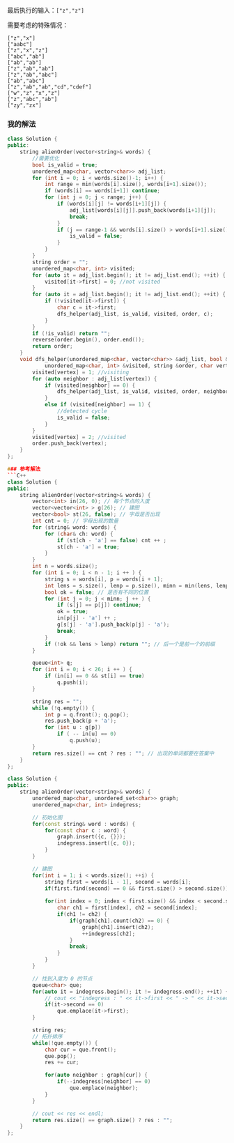 最后执行的输入：`["z","z"]`

需要考虑的特殊情况：
```
["z","x"]
["aabc"]
["z","x","z"]
["abc","ab"]
["ab","ab"]
["z","ab","ab"]
["z","ab","abc"]
["ab","abc"]
["z","ab","ab","cd","cdef"]
["w","z","x","z"]
["z","abc","ab"]
["zy","zx"]
```

### 我的解法
```C++
class Solution {
public:
    string alienOrder(vector<string>& words) {
        //需要优化
        bool is_valid = true;
        unordered_map<char, vector<char>> adj_list;
        for (int i = 0; i < words.size()-1; i++) {
            int range = min(words[i].size(), words[i+1].size());
            if (words[i] == words[i+1]) continue;
            for (int j = 0; j < range; j++) {
                if (words[i][j] != words[i+1][j]) {
                    adj_list[words[i][j]].push_back(words[i+1][j]);
                    break;
                }
                if (j == range-1 && words[i].size() > words[i+1].size()) {
                    is_valid = false;
                }
            }
        }
        string order = "";
        unordered_map<char, int> visited;
        for (auto it = adj_list.begin(); it != adj_list.end(); ++it) {
            visited[it->first] = 0; //not visited
        }
        for (auto it = adj_list.begin(); it != adj_list.end(); ++it) {
            if (!visited[it->first]) {
                char c = it->first;
                dfs_helper(adj_list, is_valid, visited, order, c);
            }
        }
        if (!is_valid) return "";
        reverse(order.begin(), order.end());
        return order;
    }
    void dfs_helper(unordered_map<char, vector<char>> &adj_list, bool &is_valid,
            unordered_map<char, int> &visited, string &order, char vertex) {
        visited[vertex] = 1; //visiting
        for (auto neighbor : adj_list[vertex]) {
            if (visited[neighbor] == 0) {
                dfs_helper(adj_list, is_valid, visited, order, neighbor);
            }
            else if (visited[neighbor] == 1) {
                //detected cycle
                is_valid = false;
            }
        }
        visited[vertex] = 2; //visited
        order.push_back(vertex);
    }
};

### 参考解法
```C++
class Solution {
public:
    string alienOrder(vector<string>& words) {
        vector<int> in(26, 0); // 每个节点的入度
        vector<vector<int> > g(26); // 建图
        vector<bool> st(26, false); // 字母是否出现
        int cnt = 0; // 字母出现的数量
        for (string& word: words) {
            for (char& ch: word) {
                if (st[ch - 'a'] == false) cnt ++ ;
                st[ch - 'a'] = true;
            }
        }
        int n = words.size();
        for (int i = 0; i < n - 1; i ++ ) {
            string s = words[i], p = words[i + 1];
            int lens = s.size(), lenp = p.size(), minn = min(lens, lenp);
            bool ok = false; // 是否有不同的位置
            for (int j = 0; j < minn; j ++ ) {
                if (s[j] == p[j]) continue;
                ok = true;
                in[p[j] - 'a'] ++ ;
                g[s[j] - 'a'].push_back(p[j] - 'a');
                break;
            }
            if (!ok && lens > lenp) return ""; // 后一个是前一个的前缀
        }

        queue<int> q;
        for (int i = 0; i < 26; i ++ ) {
            if (in[i] == 0 && st[i] == true)
                q.push(i);
        }

        string res = "";
        while (!q.empty()) {
            int p = q.front(); q.pop();
            res.push_back(p + 'a');
            for (int u : g[p]) 
                if ( -- in[u] == 0) 
                    q.push(u);
        }
        return res.size() == cnt ? res : ""; // 出现的单词都要在答案中
    }
};
```
```C++
class Solution {
public:
    string alienOrder(vector<string>& words) {
        unordered_map<char, unordered_set<char>> graph;
        unordered_map<char, int> indegress;

        // 初始化图
        for(const string& word : words) {
            for(const char c : word) {
                graph.insert({c, {}});
                indegress.insert({c, 0});
            }
        }

        // 建图
        for(int i = 1; i < words.size(); ++i) {
            string first = words[i - 1], second = words[i];
            if(first.find(second) == 0 && first.size() > second.size())  return "";
            
            for(int index = 0; index < first.size() && index < second.size(); ++index) {
                char ch1 = first[index], ch2 = second[index];
                if(ch1 != ch2) {
                    if(graph[ch1].count(ch2) == 0) {
                        graph[ch1].insert(ch2);
                        ++indegress[ch2];
                    }
                    break;
                }
            }
        }

        // 找到入度为 0 的节点
        queue<char> que;
        for(auto it = indegress.begin(); it != indegress.end(); ++it) {
            // cout << "indegress : " << it->first << " -> " << it->second << endl;
            if(it->second == 0)
                que.emplace(it->first);
        }

        string res;
        // 拓扑排序
        while(!que.empty()) {
            char cur = que.front();
            que.pop();
            res += cur;

            for(auto neighbor : graph[cur]) {
                if(--indegress[neighbor] == 0)
                    que.emplace(neighbor);
            }
        }

        // cout << res << endl;
        return res.size() == graph.size() ? res : "";
    }
};
```